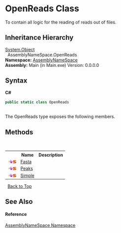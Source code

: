 # OpenReads Class
 

To contain all logic for the reading of reads out of files.


## Inheritance Hierarchy
<a href="http://msdn2.microsoft.com/en-us/library/e5kfa45b" target="_blank">System.Object</a><br />&nbsp;&nbsp;AssemblyNameSpace.OpenReads<br />
**Namespace:**&nbsp;<a href="6bcc80ef-5cfd-db5f-1eb2-7297d1c16397">AssemblyNameSpace</a><br />**Assembly:**&nbsp;Main (in Main.exe) Version: 0.0.0.0

## Syntax

**C#**<br />
``` C#
public static class OpenReads
```

<br />
The OpenReads type exposes the following members.


## Methods
&nbsp;<table><tr><th></th><th>Name</th><th>Description</th></tr><tr><td>![Public method](media/pubmethod.gif "Public method")![Static member](media/static.gif "Static member")</td><td><a href="79e45404-d50a-e078-59b5-bee6d341d8e5">Fasta</a></td><td /></tr><tr><td>![Public method](media/pubmethod.gif "Public method")![Static member](media/static.gif "Static member")</td><td><a href="859af279-c2f7-14c6-9baf-7bfe1d40bdeb">Peaks</a></td><td /></tr><tr><td>![Public method](media/pubmethod.gif "Public method")![Static member](media/static.gif "Static member")</td><td><a href="7d29ce09-ab0a-48de-388a-2b5a45df938b">Simple</a></td><td /></tr></table>&nbsp;
<a href="#openreads-class">Back to Top</a>

## See Also


#### Reference
<a href="6bcc80ef-5cfd-db5f-1eb2-7297d1c16397">AssemblyNameSpace Namespace</a><br />